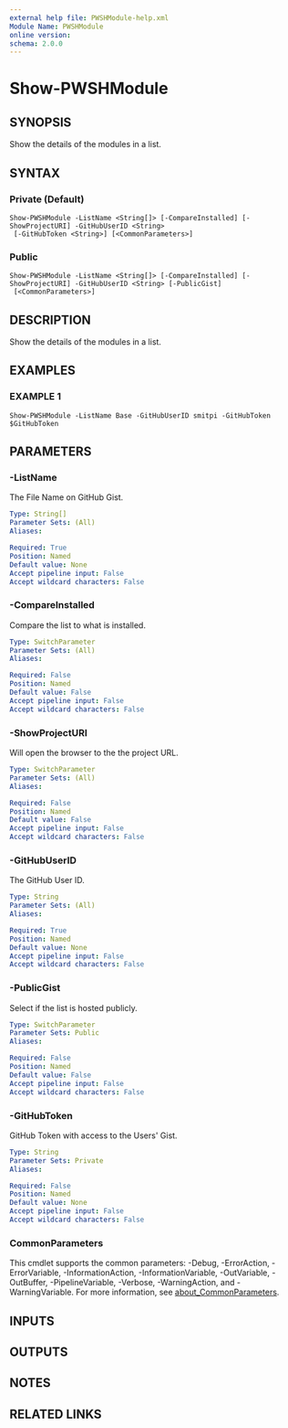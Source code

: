 ```yaml
---
external help file: PWSHModule-help.xml
Module Name: PWSHModule
online version:
schema: 2.0.0
---
```


# Show-PWSHModule

## SYNOPSIS
Show the details of the modules in a list.

## SYNTAX

### Private (Default)
```
Show-PWSHModule -ListName <String[]> [-CompareInstalled] [-ShowProjectURI] -GitHubUserID <String>
 [-GitHubToken <String>] [<CommonParameters>]
```

### Public
```
Show-PWSHModule -ListName <String[]> [-CompareInstalled] [-ShowProjectURI] -GitHubUserID <String> [-PublicGist]
 [<CommonParameters>]
```

## DESCRIPTION
Show the details of the modules in a list.

## EXAMPLES

### EXAMPLE 1
```
Show-PWSHModule -ListName Base -GitHubUserID smitpi -GitHubToken $GitHubToken
```

## PARAMETERS

### -ListName
The File Name on GitHub Gist.

```yaml
Type: String[]
Parameter Sets: (All)
Aliases:

Required: True
Position: Named
Default value: None
Accept pipeline input: False
Accept wildcard characters: False
```

### -CompareInstalled
Compare the list to what is installed.

```yaml
Type: SwitchParameter
Parameter Sets: (All)
Aliases:

Required: False
Position: Named
Default value: False
Accept pipeline input: False
Accept wildcard characters: False
```

### -ShowProjectURI
Will open the browser to the the project URL.

```yaml
Type: SwitchParameter
Parameter Sets: (All)
Aliases:

Required: False
Position: Named
Default value: False
Accept pipeline input: False
Accept wildcard characters: False
```

### -GitHubUserID
The GitHub User ID.

```yaml
Type: String
Parameter Sets: (All)
Aliases:

Required: True
Position: Named
Default value: None
Accept pipeline input: False
Accept wildcard characters: False
```

### -PublicGist
Select if the list is hosted publicly.

```yaml
Type: SwitchParameter
Parameter Sets: Public
Aliases:

Required: False
Position: Named
Default value: False
Accept pipeline input: False
Accept wildcard characters: False
```

### -GitHubToken
GitHub Token with access to the Users' Gist.

```yaml
Type: String
Parameter Sets: Private
Aliases:

Required: False
Position: Named
Default value: None
Accept pipeline input: False
Accept wildcard characters: False
```

### CommonParameters
This cmdlet supports the common parameters: -Debug, -ErrorAction, -ErrorVariable, -InformationAction, -InformationVariable, -OutVariable, -OutBuffer, -PipelineVariable, -Verbose, -WarningAction, and -WarningVariable. For more information, see [about_CommonParameters](http://go.microsoft.com/fwlink/?LinkID=113216).

## INPUTS

## OUTPUTS

## NOTES

## RELATED LINKS
